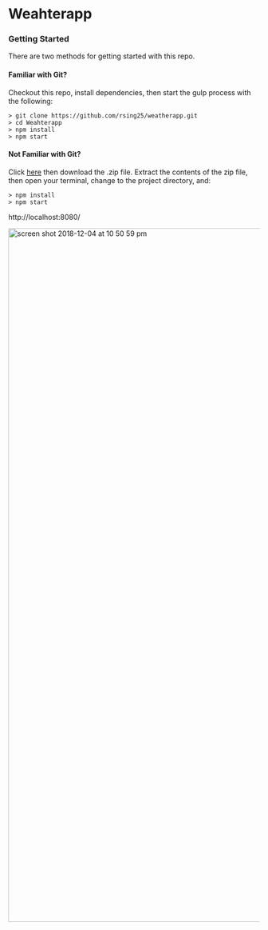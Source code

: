 # Weahterapp


### Getting Started

There are two methods for getting started with this repo.

#### Familiar with Git?
Checkout this repo, install dependencies, then start the gulp process with the following:

```
> git clone https://github.com/rsing25/weatherapp.git
> cd Weahterapp
> npm install
> npm start
```

#### Not Familiar with Git?
Click [here](https://github.com/rsing25/weatherapp/releases) then download the .zip file.  Extract the contents of the zip file, then open your terminal, change to the project directory, and:

```
> npm install
> npm start
```
http://localhost:8080/


<img width="1388" alt="screen shot 2018-12-04 at 10 50 59 pm" src="https://user-images.githubusercontent.com/45562911/49495774-05cd1f80-f819-11e8-824e-2ef1a7cae359.png">
